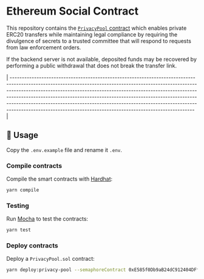 # Ethereum Social Contract

This repository contains the [`PrivacyPool` contract](apps/contracts/contracts/PrivacyPool.sol) which enables private ERC20 transfers while maintaining legal compliance by requiring the divulgence of secrets to a trusted committee that will respond to requests from law enforcement orders.

If the backend server is not available, deposited funds may be recovered by performing a public withdrawal that does not break the transfer link.

| --------------------------------------------------------------------------------------------------------------------------------------------------------------------------------------------------------------------------------------------------------------------------------------------------------------------------------------------------------------------------------------------------------------------------------------------------------------------------------- |

## 📜 Usage

Copy the `.env.example` file and rename it `.env`.

### Compile contracts

Compile the smart contracts with [Hardhat](https://hardhat.org/):

```bash
yarn compile
```

### Testing

Run [Mocha](https://mochajs.org/) to test the contracts:

```bash
yarn test
```

### Deploy contracts

Deploy a `PrivacyPool.sol` contract:

```bash
yarn deploy:privacy-pool --semaphoreContract 0xE585f0Db9aB24dC912404DFfb9b28fb8BF211fA6 --groupId 123456 --token 0x1111111111111111111111111111111111111111 --amount  1 --committeeKey 0x1111111111111111111111111111111111111111
```
